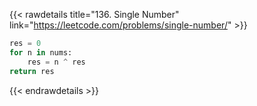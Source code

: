 {{< rawdetails title="136. Single Number" link="https://leetcode.com/problems/single-number/" >}}

```python
res = 0
for n in nums:
    res = n ^ res
return res
```

{{< endrawdetails >}}
